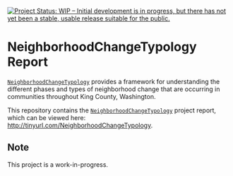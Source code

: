 
<!-- README.md is generated from README.Rmd. Please edit that file -->

[![Project Status: WIP – Initial development is in progress, but there
has not yet been a stable, usable release suitable for the
public.](http://www.repostatus.org/badges/latest/wip.svg)](http://www.repostatus.org/#wip)

# NeighborhoodChangeTypology Report

[`NeighborhoodChangeTypology`](https://github.com/tiernanmartin/NeighborhoodChangeTypology)
provides a framework for understanding the different phases and types of
neighborhood change that are occurring in communities throughout King
County, Washington.

This repository contains the
[`NeighborhoodChangeTypology`](https://github.com/tiernanmartin/NeighborhoodChangeTypology)
project report, which can be viewed here:
<http://tinyurl.com/NeighborhoodChangeTypology>.

## Note

This project is a work-in-progress.
